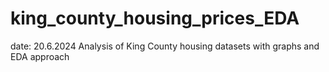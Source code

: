 # king_county_housing_prices_EDA
date: 20.6.2024
Analysis of King County housing datasets with graphs and EDA approach
